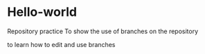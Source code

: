 # Hello-world
Repository practice 
To show the use of branches on the repository

to learn how to edit and use branches 
